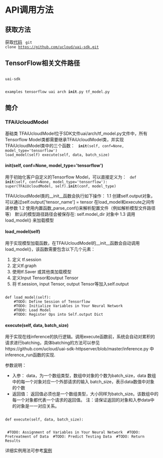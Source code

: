 

# API调用方法
## 获取方法
获取[代码](https://github.com/ucloud/uai-sdk)
<code>
git clone https://github.com/ucloud/uai-sdk.git
</code>

## TensorFlow相关文件路径 
<code>
uai-sdk

  examples
    tensorflow
  uai
    arch
      __init__.py
      tf_model.py
</code>

## 简介 
### TFAiUcloudModel

基础类 TFAiUcloudModel位于SDK文件uai/arch/tf\_model.py文件中，所有Tensorflow Model类都需要继承TFAiUcloudModel类，并实现TFAiUcloudModel类中的三个函数：
<code>
__init__(self, conf=None, model_type='tensorflow')
load_model(self) 
execute(self, data, batch_size)
</code>

#### __init__(self, conf=None, model_type='tensorflow') 
用于初始化客户自定义的Tensorflow Model，可以直接定义为：
<code>
def __init__(self, conf=None, model_type='tensorflow'):
    super(TFAiUcloudModel, self).__init__(conf, model_type)
</code>

TFAiUcloudModel类的\_\_init\_\_函数会执行如下操作：
1.1 创建self.output对象，可以通过self.output['tensor\_name'] = tensor 在load\_model和execute之间传递参数 
1.2 使用内置函数\_parse\_conf()来解析配置文件（例如解析模型文件路径等）
默认的模型路径路径会被保存在: self.model\_dir 对象中 
1.3 调用 load\_model() 来加载模型 

#### load_model(self)
用于实现模型加载函数，在TFAiUcloudModel的\_\_init\_\_函数会自动调用load\_model()，该函数需要包含以下几个元素：

1. 定义 tf.session 
2. 定义tf.graph 
3. 使用tf.Saver 或其他类加载模型 
4. 定义Input Tensor和output Tensor 
5. 将 tf.session, input Tensor, output Tensor等加入self.output 

<code>
def load_model(self):
    #TODO: Define Session of Tensorflow
    #TODO: Initialize Variables in Your Neural Network
    #TODO: Load Model
    #TODO: Register Ops into Self.output Dict
</code>

#### execute(self, data, batch_size)
用于实现在线inference的执行逻辑。调用execute函数前，系统会自动对累积的请求进行batching，具体batching的方法可以参见https://github.com/ucloud/uai-sdk-httpserver/blob/master/inference.py 中inference\_run函数的实现.

参数说明：
  * 入参：
data，为一个数组类型，数组中对象的个数为batch\_size，data 数组中的每一个对象对应一个外部请求的输入 
batch\_size，表示data数值中对象的个数 
  * 返回值：
返回值必须也是一个数组类型，大小同样为batch\_size。该数组中的每一个对象都代表一个请求的返回值。
注：请保证返回的对象和入参data中的对象是一一对应关系。

<code>
def execute(self, data, batch_size):

​    #TODO: Assignment of Variables in Your Neural Network
​    #TODO: Pretreatment of Data
​    #TODO: Predict Testing Data
​    #TODO: Return Results
</code>

详细实例用法可参考[案例](uai-inference/guide/tensorflow/mnist)

